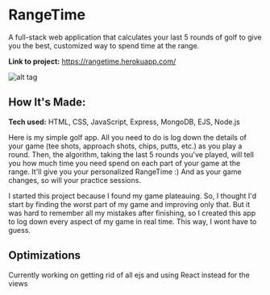 

# RangeTime
A full-stack web application that calculates your last 5 rounds of golf to give you the best, customized way to spend time at the range.

**Link to project:** https://rangetime.herokuapp.com/

![alt tag](/Users/calebkang/RangeTime/public/img/logo.png)

## How It's Made:

**Tech used:** HTML, CSS, JavaScript, Express, MongoDB, EJS, Node.js

Here is my simple golf app. All you need to do is log down the details of your game (tee shots, approach shots, chips, putts, etc.) as you play a round. Then, the algorithm, taking the last 5 rounds you've played, will tell you how much time you need spend on each part of your game at the range. It'll give you your personalized RangeTime :) And as your game changes, so will your practice sessions.

I started this project because I found my game plateauing. So, I thought I'd start by finding the worst part of my game and improving only that. But it was hard to remember all my mistakes after finishing, so I created this app to log down every aspect of my game in real time. This way, I wont have to guess.

## Optimizations

Currently working on getting rid of all ejs and using React instead for the views


